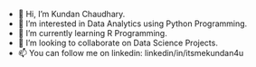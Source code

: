 - 👋 Hi, I’m Kundan Chaudhary.
- 👀 I’m interested in Data Analytics using Python Programming.
- 🌱 I’m currently learning R Programming.
- 💞️ I’m looking to collaborate on Data Science Projects.
- 📫 You can follow me on linkedin: linkedin/in/itsmekundan4u

<!---
itsmekundan4u/itsmekundan4u is a ✨ special ✨ repository because its `README.md` (this file) appears on your GitHub profile.
You can click the Preview link to take a look at your changes.
--->
